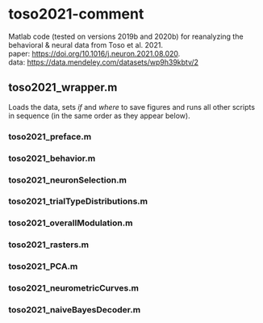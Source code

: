 # toso2021-comment

Matlab code (tested on versions 2019b and 2020b) for reanalyzing the behavioral & neural data from Toso et al. 2021.  
paper: https://doi.org/10.1016/j.neuron.2021.08.020.  
data: https://data.mendeley.com/datasets/wp9h39kbtv/2

## toso2021_wrapper.m  
Loads the data, sets *if* and *where* to save figures and runs all other scripts in sequence (in the same order as they appear below).

### toso2021_preface.m

### toso2021_behavior.m

### toso2021_neuronSelection.m

### toso2021_trialTypeDistributions.m

### toso2021_overallModulation.m

### toso2021_rasters.m

### toso2021_PCA.m

### toso2021_neurometricCurves.m

### toso2021_naiveBayesDecoder.m
